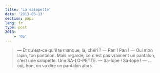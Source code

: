 ```yaml
---
title: 'La salopette'
date: '2013-06-13'
section: papa
lang: fr
type: post
2013:
    - '06'
---
```


> — Et qu'est-ce qu'il te manque, là, chéri ? 
> — Pan ! Pan ! 
> — Oui mon lapin, ton pantalon. Mais regarde, ce n'est pas vraiment un pantalon, c'est une salopette. Une SA-LO-PETTE. 
> — Sa-lope ! Sa-lope ! 
> — ... oui, bon, on va dire un pantalon alors.

